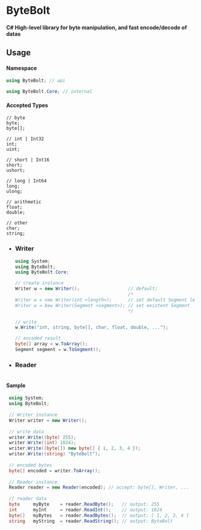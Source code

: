 # ByteBolt

#### C# High-level library for byte manipulation, and fast encode/decode of datas


## Usage

#### Namespace
```csharp
using ByteBolt; // api
```
```csharp
using ByteBolt.Core; // internal
```

#### Accepted Types
```
// byte
byte;
byte[];

// int | Int32
int;
uint;

// short | Int16
short;
ushort;

// long | Int64
long;
ulong;

// arithmetic
float;
double;

// other
char;
string;
```

- ### Writer
  ```csharp
  using System;
  using ByteBolt;
  using ByteBolt.Core;
  
  // create instance
  Writer w = new Writer();                  // default;
                                            /*
  Writer w = new Writer(int <length>);      // set default Segment length
  Writer w = bew Writer(Segment <segment>); // set existent Segment
                                            */
  
  // write
  w.Write("int, string, byte[], char, float, double, ...");
  
  // encoded result
  byte[] array = w.ToArray();
  Segment segment = w.ToSegment(); 
  ```
- ### Reader
    ```csharp
    ```
#### Sample
```csharp
 using System;
 using ByteBolt;
 
 // Writer instance
 Writer writer = new Writer();
 
 // write data
 writer.Write((byte) 255);
 writer.Write((int) 1024);
 writer.Write((byte[]) new byte[] { 1, 2, 3, 4 });
 writer.Write((string) "ByteBolt");
 
 // encoded bytes
 byte[] encoded = writer.ToArray();
 
 // Reader instance
 Reader reader = new Reader(encoded); // accept: byte[], Writer, ... 
 
 // reader data
 byte     myByte    = reader.ReadByte();   // output: 255
 int      myInt     = reader.ReadInt();    // output: 1024
 byte[]   myBytes   = reader.ReadBytes();  // output: [ 1, 2, 3, 4 ]
 string   myString  = reader.ReadString(); // output: ByteBolt
 
```
